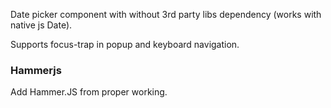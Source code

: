 Date picker component with without 3rd party libs dependency (works with native js Date).

Supports focus-trap in popup and keyboard navigation.


### Hammerjs

Add Hammer.JS from proper working.
